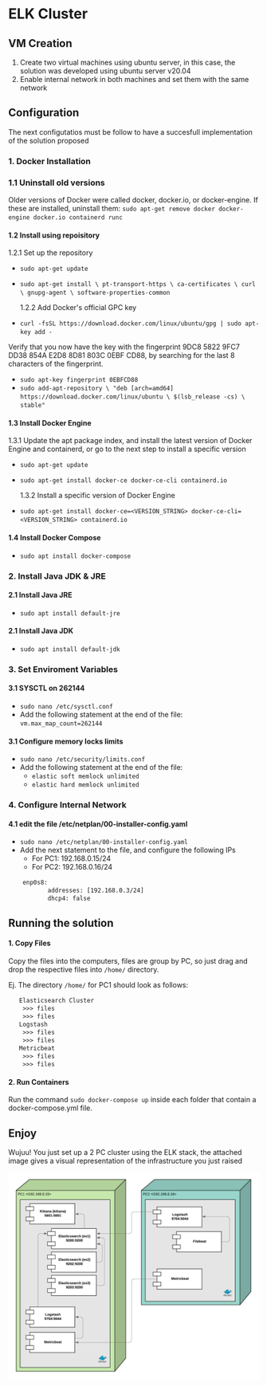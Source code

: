 # ELK Cluster

## VM Creation

1. Create two virtual machines using ubuntu server, in this case, the solution was developed using ubuntu server v20.04
2. Enable internal network in both machines and set them with the same network

## Configuration

The next configutatios must be follow to have a succesfull implementation of the solution proposed

### 1. Docker Installation

### 1.1 Uninstall old versions

Older versions of Docker were called docker, docker.io, or docker-engine. If these are installed, uninstall them:
`sudo apt-get remove docker docker-engine docker.io containerd runc`

#### 1.2 Install using repoisitory

1.2.1 Set up the repository

- `sudo apt-get update`
- `sudo apt-get install \ pt-transport-https \ ca-certificates \ curl \ gnupg-agent \ software-properties-common`

  1.2.2 Add Docker's official GPC key

- `curl -fsSL https://download.docker.com/linux/ubuntu/gpg | sudo apt-key add -`

Verify that you now have the key with the fingerprint 9DC8 5822 9FC7 DD38 854A E2D8 8D81 803C 0EBF CD88, by searching for the last 8 characters of the fingerprint.

- `sudo apt-key fingerprint 0EBFCD88`
- `sudo add-apt-repository \ "deb [arch=amd64] https://download.docker.com/linux/ubuntu \ $(lsb_release -cs) \ stable"`

#### 1.3 Install Docker Engine

1.3.1 Update the apt package index, and install the latest version of Docker Engine and containerd, or go to the next step to install a specific version

- `sudo apt-get update`
- `sudo apt-get install docker-ce docker-ce-cli containerd.io`

  1.3.2 Install a specific version of Docker Engine

- `sudo apt-get install docker-ce=<VERSION_STRING> docker-ce-cli=<VERSION_STRING> containerd.io`

#### 1.4 Install Docker Compose

- `sudo apt install docker-compose`

### 2. Install Java JDK & JRE

#### 2.1 Install Java JRE

- `sudo apt install default-jre`

#### 2.1 Install Java JDK

- `sudo apt install default-jdk`

### 3. Set Enviroment Variables

#### 3.1 SYSCTL on 262144

- `sudo nano /etc/sysctl.conf`
- Add the following statement at the end of the file: `vm.max_map_count=262144`

#### 3.1 Configure memory locks limits

- `sudo nano /etc/security/limits.conf`
- Add the following statement at the end of the file:
  - `elastic soft memlock unlimited`
  - `elastic hard memlock unlimited`

### 4. Configure Internal Network

#### 4.1 edit the file /etc/netplan/00-installer-config.yaml

- `sudo nano /etc/netplan/00-installer-config.yaml`
- Add the next statement to the file, and configure the following IPs
  - For PC1: 192.168.0.15/24
  - For PC2: 192.168.0.16/24

```
    enp0s8:
           addresses: [192.168.0.3/24]
           dhcp4: false
```

## Running the solution

#### 1. Copy Files

Copy the files into the computers, files are group by PC, so just drag and drop the respective files into `/home/` directory.

Ej. The directory `/home/` for PC1 should look as follows:

```
   Elasticsearch Cluster
    >>> files
    >>> files
   Logstash
    >>> files
    >>> files
   Metricbeat
    >>> files
    >>> files
```

#### 2. Run Containers

Run the command `sudo docker-compose up` inside each folder that contain a docker-compose.yml file.

## Enjoy

Wujuu! You just set up a 2 PC cluster using the ELK stack, the attached image gives a visual representation of the infrastructure you just raised

![picture alt](./architechture-diagram.png "Architecture Diagram")
